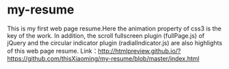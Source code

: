 # my-resume
This is my first web page resume.Here the animation property of css3 is the key of the work. In addition, the scroll fullscreen plugin (fullPage.js) of jQuery and the circular indicator plugin (radialIndicator.js) are also highlights of this web page resume.
Link：http://htmlpreview.github.io/?https://github.com/thisXiaoming/my-resume/blob/master/index.html
